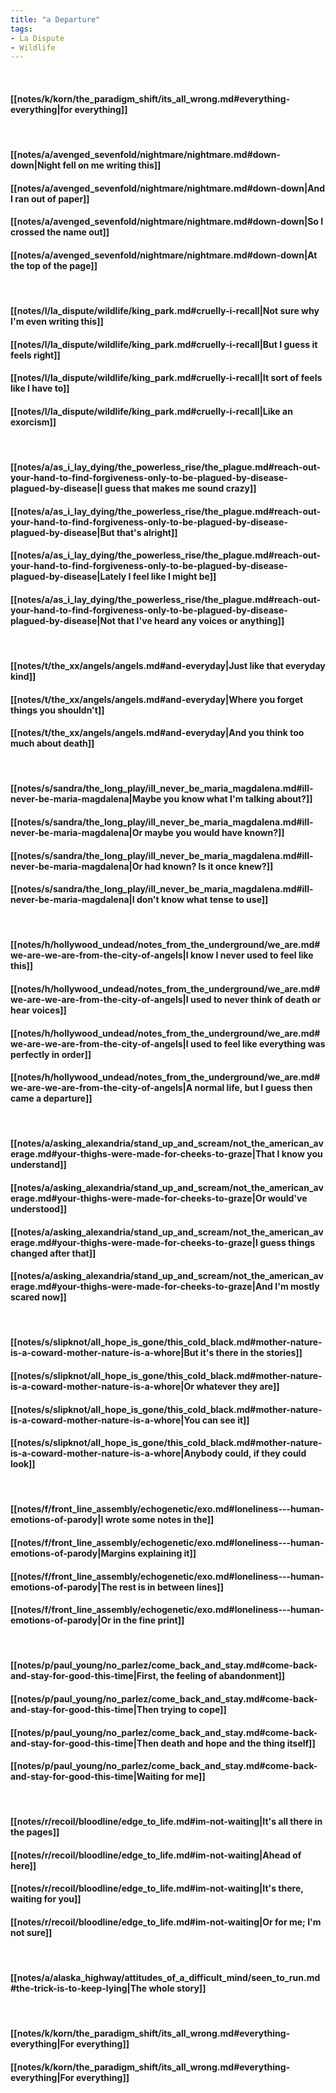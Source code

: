 ```yaml
---
title: "a Departure"
tags:
- La Dispute
- Wildlife
---
```

&nbsp;
#### [[notes/k/korn/the_paradigm_shift/its_all_wrong.md#everything-everything|for everything]]
&nbsp;
#### [[notes/a/avenged_sevenfold/nightmare/nightmare.md#down-down|Night fell on me writing this]]
#### [[notes/a/avenged_sevenfold/nightmare/nightmare.md#down-down|And I ran out of paper]]
#### [[notes/a/avenged_sevenfold/nightmare/nightmare.md#down-down|So I crossed the name out]]
#### [[notes/a/avenged_sevenfold/nightmare/nightmare.md#down-down|At the top of the page]]
&nbsp;
#### [[notes/l/la_dispute/wildlife/king_park.md#cruelly-i-recall|Not sure why I'm even writing this]]
#### [[notes/l/la_dispute/wildlife/king_park.md#cruelly-i-recall|But I guess it feels right]]
#### [[notes/l/la_dispute/wildlife/king_park.md#cruelly-i-recall|It sort of feels like I have to]]
#### [[notes/l/la_dispute/wildlife/king_park.md#cruelly-i-recall|Like an exorcism]]
&nbsp;
#### [[notes/a/as_i_lay_dying/the_powerless_rise/the_plague.md#reach-out-your-hand-to-find-forgiveness-only-to-be-plagued-by-disease-plagued-by-disease|I guess that makes me sound crazy]]
#### [[notes/a/as_i_lay_dying/the_powerless_rise/the_plague.md#reach-out-your-hand-to-find-forgiveness-only-to-be-plagued-by-disease-plagued-by-disease|But that's alright]]
#### [[notes/a/as_i_lay_dying/the_powerless_rise/the_plague.md#reach-out-your-hand-to-find-forgiveness-only-to-be-plagued-by-disease-plagued-by-disease|Lately I feel like I might be]]
#### [[notes/a/as_i_lay_dying/the_powerless_rise/the_plague.md#reach-out-your-hand-to-find-forgiveness-only-to-be-plagued-by-disease-plagued-by-disease|Not that I've heard any voices or anything]]
&nbsp;
#### [[notes/t/the_xx/angels/angels.md#and-everyday|Just like that everyday kind]]
#### [[notes/t/the_xx/angels/angels.md#and-everyday|Where you forget things you shouldn't]]
#### [[notes/t/the_xx/angels/angels.md#and-everyday|And you think too much about death]]
&nbsp;
#### [[notes/s/sandra/the_long_play/ill_never_be_maria_magdalena.md#ill-never-be-maria-magdalena|Maybe you know what I'm talking about?]]
#### [[notes/s/sandra/the_long_play/ill_never_be_maria_magdalena.md#ill-never-be-maria-magdalena|Or maybe you would have known?]]
#### [[notes/s/sandra/the_long_play/ill_never_be_maria_magdalena.md#ill-never-be-maria-magdalena|Or had known? Is it once knew?]]
#### [[notes/s/sandra/the_long_play/ill_never_be_maria_magdalena.md#ill-never-be-maria-magdalena|I don't know what tense to use]]
&nbsp;
#### [[notes/h/hollywood_undead/notes_from_the_underground/we_are.md#we-are-we-are-from-the-city-of-angels|I know I never used to feel like this]]
#### [[notes/h/hollywood_undead/notes_from_the_underground/we_are.md#we-are-we-are-from-the-city-of-angels|I used to never think of death or hear voices]]
#### [[notes/h/hollywood_undead/notes_from_the_underground/we_are.md#we-are-we-are-from-the-city-of-angels|I used to feel like everything was perfectly in order]]
#### [[notes/h/hollywood_undead/notes_from_the_underground/we_are.md#we-are-we-are-from-the-city-of-angels|A normal life, but I guess then came a departure]]
&nbsp;
#### [[notes/a/asking_alexandria/stand_up_and_scream/not_the_american_average.md#your-thighs-were-made-for-cheeks-to-graze|That I know you understand]]
#### [[notes/a/asking_alexandria/stand_up_and_scream/not_the_american_average.md#your-thighs-were-made-for-cheeks-to-graze|Or would've understood]]
#### [[notes/a/asking_alexandria/stand_up_and_scream/not_the_american_average.md#your-thighs-were-made-for-cheeks-to-graze|I guess things changed after that]]
#### [[notes/a/asking_alexandria/stand_up_and_scream/not_the_american_average.md#your-thighs-were-made-for-cheeks-to-graze|And I'm mostly scared now]]
&nbsp;
#### [[notes/s/slipknot/all_hope_is_gone/this_cold_black.md#mother-nature-is-a-coward-mother-nature-is-a-whore|But it's there in the stories]]
#### [[notes/s/slipknot/all_hope_is_gone/this_cold_black.md#mother-nature-is-a-coward-mother-nature-is-a-whore|Or whatever they are]]
#### [[notes/s/slipknot/all_hope_is_gone/this_cold_black.md#mother-nature-is-a-coward-mother-nature-is-a-whore|You can see it]]
#### [[notes/s/slipknot/all_hope_is_gone/this_cold_black.md#mother-nature-is-a-coward-mother-nature-is-a-whore|Anybody could, if they could look]]
&nbsp;
#### [[notes/f/front_line_assembly/echogenetic/exo.md#loneliness---human-emotions-of-parody|I wrote some notes in the]]
#### [[notes/f/front_line_assembly/echogenetic/exo.md#loneliness---human-emotions-of-parody|Margins explaining it]]
#### [[notes/f/front_line_assembly/echogenetic/exo.md#loneliness---human-emotions-of-parody|The rest is in between lines]]
#### [[notes/f/front_line_assembly/echogenetic/exo.md#loneliness---human-emotions-of-parody|Or in the fine print]]
&nbsp;
#### [[notes/p/paul_young/no_parlez/come_back_and_stay.md#come-back-and-stay-for-good-this-time|First, the feeling of abandonment]]
#### [[notes/p/paul_young/no_parlez/come_back_and_stay.md#come-back-and-stay-for-good-this-time|Then trying to cope]]
#### [[notes/p/paul_young/no_parlez/come_back_and_stay.md#come-back-and-stay-for-good-this-time|Then death and hope and the thing itself]]
#### [[notes/p/paul_young/no_parlez/come_back_and_stay.md#come-back-and-stay-for-good-this-time|Waiting for me]]
&nbsp;
#### [[notes/r/recoil/bloodline/edge_to_life.md#im-not-waiting|It's all there in the pages]]
#### [[notes/r/recoil/bloodline/edge_to_life.md#im-not-waiting|Ahead of here]]
#### [[notes/r/recoil/bloodline/edge_to_life.md#im-not-waiting|It's there, waiting for you]]
#### [[notes/r/recoil/bloodline/edge_to_life.md#im-not-waiting|Or for me; I'm not sure]]
&nbsp;
#### [[notes/a/alaska_highway/attitudes_of_a_difficult_mind/seen_to_run.md#the-trick-is-to-keep-lying|The whole story]]
&nbsp;
#### [[notes/k/korn/the_paradigm_shift/its_all_wrong.md#everything-everything|For everything]]
#### [[notes/k/korn/the_paradigm_shift/its_all_wrong.md#everything-everything|For everything]]
